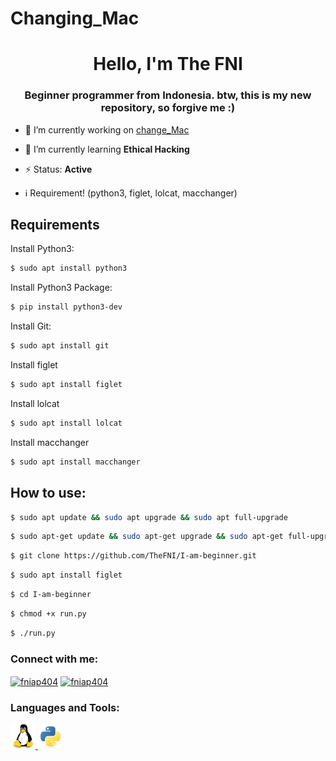 # Changing_Mac
<h1 align="center">Hello, I'm The FNI</h1>
<h3 align="center">Beginner programmer from Indonesia. btw, this is my new repository, so forgive me :)</h3>

- 🔭 I’m currently working on [change_Mac](https://github.com/TheFNI/I-am-beginner/)

- 🌱 I’m currently learning **Ethical Hacking**

- ⚡ Status: **Active**

- :information_source: Requirement! (python3, figlet, lolcat, macchanger)

## Requirements

Install Python3:
```bash
$ sudo apt install python3
```

Install Python3 Package:
```bash
$ pip install python3-dev
```

Install Git:

```bash
$ sudo apt install git
```

Install figlet
```bash
$ sudo apt install figlet
```

Install lolcat
```bash
$ sudo apt install lolcat
```

Install macchanger
```bash
$ sudo apt install macchanger
```

## How to use:

```bash
$ sudo apt update && sudo apt upgrade && sudo apt full-upgrade
```

```bash
$ sudo apt-get update && sudo apt-get upgrade && sudo apt-get full-upgrade
```

```bash
$ git clone https://github.com/TheFNI/I-am-beginner.git
```

```bash
$ sudo apt install figlet
```

```bash
$ cd I-am-beginner
```

```bash
$ chmod +x run.py
```

```bash
$ ./run.py
```


<h3 align="left">Connect with me:</h3>
<p align="left">
<a href="https://twitter.com/fniap404" target="blank"><img align="center" src="https://raw.githubusercontent.com/rahuldkjain/github-profile-readme-generator/master/src/images/icons/Social/twitter.svg" alt="fniap404" height="30" width="40" /></a>
<a href="https://instagram.com/fniap404" target="blank"><img align="center" src="https://raw.githubusercontent.com/rahuldkjain/github-profile-readme-generator/master/src/images/icons/Social/instagram.svg" alt="fniap404" height="30" width="40" /></a>
</p>

<h3 align="left">Languages and Tools:</h3>
<p align="left"> <a href="https://www.linux.org/" target="_blank" rel="noreferrer"> <img src="https://raw.githubusercontent.com/devicons/devicon/master/icons/linux/linux-original.svg" alt="linux" width="40" height="40"/> </a> <a href="https://www.python.org" target="_blank" rel="noreferrer"> <img src="https://raw.githubusercontent.com/devicons/devicon/master/icons/python/python-original.svg" alt="python" width="40" height="40"/> </a> </p>
